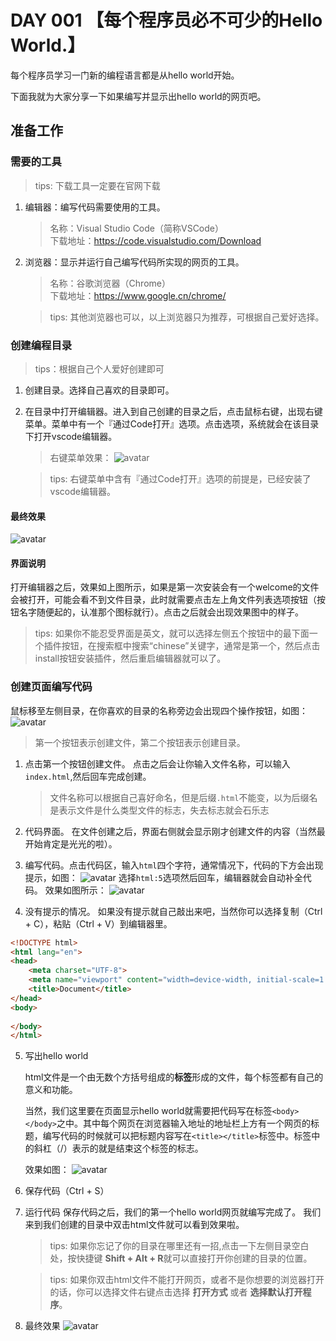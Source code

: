 # DAY 001 【每个程序员必不可少的Hello World.】

每个程序员学习一门新的编程语言都是从hello world开始。

下面我就为大家分享一下如果编写并显示出hello world的网页吧。

## 准备工作

### 需要的工具
> tips: 下载工具一定要在官网下载
1. 编辑器：编写代码需要使用的工具。
    >名称：Visual Studio Code（简称VSCode）     
    >下载地址：https://code.visualstudio.com/Download
2. 浏览器：显示并运行自己编写代码所实现的网页的工具。
    >名称：谷歌浏览器（Chrome）     
    >下载地址：https://www.google.cn/chrome/
    
    > tips: 其他浏览器也可以，以上浏览器只为推荐，可根据自己爱好选择。

### 创建编程目录
> tips：根据自己个人爱好创建即可

1. 创建目录。选择自己喜欢的目录即可。
2. 在目录中打开编辑器。进入到自己创建的目录之后，点击鼠标右键，出现右键菜单。菜单中有一个『通过Code打开』选项。点击选项，系统就会在该目录下打开vscode编辑器。
    > 右键菜单效果：
    ![avatar](https://github.com/YoosonChan/learnsomething/blob/master/DAY_001/md_img/menu.png)

    > tips: 右键菜单中含有『通过Code打开』选项的前提是，已经安装了vscode编辑器。

#### 最终效果
![avatar](https://github.com/YoosonChan/learnsomething/blob/master/DAY_001/md_img/directory.png)

#### 界面说明
打开编辑器之后，效果如上图所示，如果是第一次安装会有一个welcome的文件会被打开，可能会看不到文件目录，此时就需要点击左上角文件列表选项按钮（按钮名字随便起的，认准那个图标就行）。点击之后就会出现效果图中的样子。
> tips: 如果你不能忍受界面是英文，就可以选择左侧五个按钮中的最下面一个插件按钮，在搜索框中搜索“chinese”关键字，通常是第一个，然后点击install按钮安装插件，然后重启编辑器就可以了。

### 创建页面编写代码
鼠标移至左侧目录，在你喜欢的目录的名称旁边会出现四个操作按钮，如图：
    ![avatar](https://github.com/YoosonChan/learnsomething/blob/master/DAY_001/md_img/create.png)
> 第一个按钮表示创建文件，第二个按钮表示创建目录。

1. 点击第一个按钮创建文件。
点击之后会让你输入文件名称，可以输入```index.html```,然后回车完成创建。
    > 文件名称可以根据自己喜好命名，但是后缀```.html```不能变，以为后缀名是表示文件是什么类型文件的标志，失去标志就会石乐志

2. 代码界面。
在文件创建之后，界面右侧就会显示刚才创建文件的内容（当然最开始肯定是光光的啦）。

3. 编写代码。点击代码区，输入```html```四个字符，通常情况下，代码的下方会出现提示，如图：
![avatar](https://github.com/YoosonChan/learnsomething/blob/master/DAY_001/md_img/html.png)
选择```html:5```选项然后回车，编辑器就会自动补全代码。
效果如图所示：
![avatar](https://github.com/YoosonChan/learnsomething/blob/master/DAY_001/md_img/init.png)

4. 没有提示的情况。
如果没有提示就自己敲出来吧，当然你可以选择复制（Ctrl + C），粘贴（Ctrl + V）到编辑器里。
``` html
<!DOCTYPE html>
<html lang="en">
<head>
    <meta charset="UTF-8">
    <meta name="viewport" content="width=device-width, initial-scale=1.0">
    <title>Document</title>
</head>
<body>
    
</body>
</html>
```

5. 写出hello world

    html文件是一个由无数个方括号组成的**标签**形成的文件，每个标签都有自己的意义和功能。

    当然，我们这里要在页面显示hello world就需要把代码写在标签```<body></body>```之中。其中每个网页在浏览器输入地址的地址栏上方有一个网页的标题，编写代码的时候就可以把标题内容写在```<title></title>```标签中。标签中的斜杠（/）表示的就是结束这个标签的标志。

    效果如图：
    ![avatar](https://github.com/YoosonChan/learnsomething/blob/master/DAY_001/md_img/hello_world.png)

6. 保存代码（Ctrl + S）

7. 运行代码
    保存代码之后，我们的第一个hello world网页就编写完成了。
    我们来到我们创建的目录中双击html文件就可以看到效果啦。
    > tips: 如果你忘记了你的目录在哪里还有一招,点击一下左侧目录空白处，按快捷键 **Shift + Alt + R**就可以直接打开你创建的目录的位置。

    > tips: 如果你双击html文件不能打开网页，或者不是你想要的浏览器打开的话，你可以选择文件右键点击选择 **打开方式** 或者 **选择默认打开程序**。
8. 最终效果
    ![avatar](https://github.com/YoosonChan/learnsomething/blob/master/DAY_001/md_img/fin.png)
